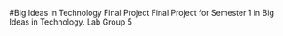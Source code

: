 #Big Ideas in Technology Final Project
Final Project for Semester 1 in Big Ideas in Technology. Lab Group 5
